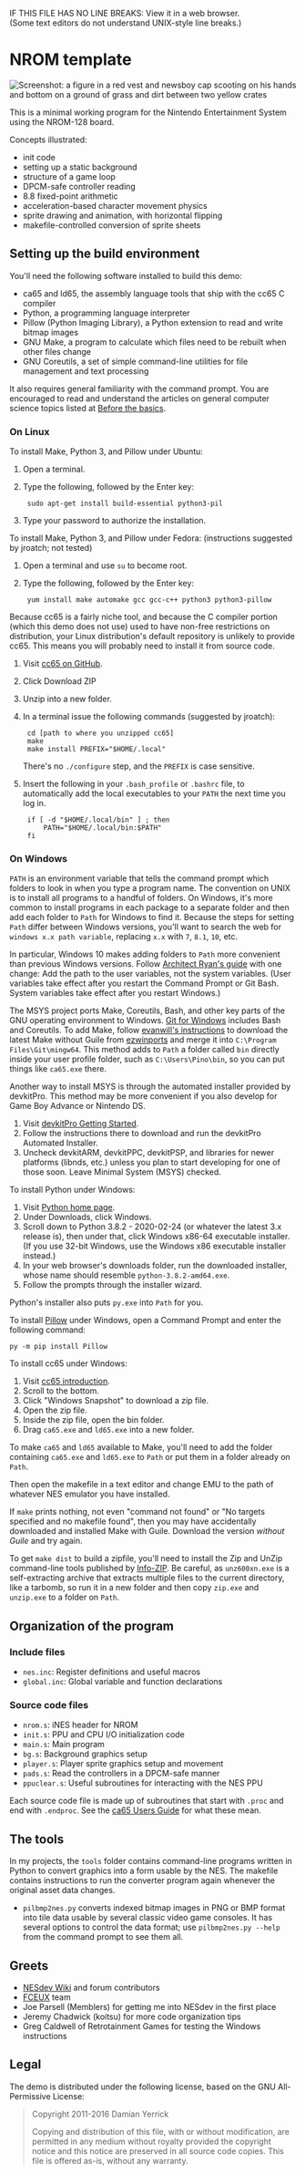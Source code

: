 IF THIS FILE HAS NO LINE BREAKS:  View it in a web browser.  
(Some text editors do not understand UNIX-style line breaks.)

NROM template
=============

![Screenshot: a figure in a red vest and newsboy cap scooting on his hands and bottom on a ground of grass and dirt between two yellow crates](docs/screenshot.png)

This is a minimal working program for the Nintendo Entertainment
System using the NROM-128 board.

Concepts illustrated:

* init code
* setting up a static background
* structure of a game loop
* DPCM-safe controller reading
* 8.8 fixed-point arithmetic
* acceleration-based character movement physics
* sprite drawing and animation, with horizontal flipping
* makefile-controlled conversion of sprite sheets

Setting up the build environment
--------------------------------
You'll need the following software installed to build this demo:

* ca65 and ld65, the assembly language tools that ship
  with the cc65 C compiler
* Python, a programming language interpreter
* Pillow (Python Imaging Library), a Python extension to read and
  write bitmap images
* GNU Make, a program to calculate which files need to be
  rebuilt when other files change
* GNU Coreutils, a set of simple command-line utilities for
  file management and text processing

It also requires general familiarity with the command prompt.
You are encouraged to read and understand the articles on general
computer science topics listed at [Before the basics].

[Before the basics]: http://wiki.nesdev.com/w/index.php/Before_the_basics

### On Linux

To install Make, Python 3, and Pillow under Ubuntu:

1. Open a terminal.
2. Type the following, followed by the Enter key:

        sudo apt-get install build-essential python3-pil

3. Type your password to authorize the installation.

To install Make, Python 3, and Pillow under Fedora:
(instructions suggested by jroatch; not tested)

1. Open a terminal and use `su` to become root.
2. Type the following, followed by the Enter key:

        yum install make automake gcc gcc-c++ python3 python3-pillow

Because cc65 is a fairly niche tool, and because the C compiler
portion (which this demo does not use) used to have non-free
restrictions on distribution, your Linux distribution's default
repository is unlikely to provide cc65.  This means you will
probably need to install it from source code.

1. Visit [cc65 on GitHub].
2. Click Download ZIP
3. Unzip into a new folder.
4. In a terminal issue the following commands (suggested by jroatch):

        cd [path to where you unzipped cc65]
        make
        make install PREFIX="$HOME/.local"

   There's no `./configure` step, and the `PREFIX` is case sensitive.

5. Insert the following in your `.bash_profile` or `.bashrc` file,
   to automatically add the local executables to your `PATH` the next
   time you log in.
   
        if [ -d "$HOME/.local/bin" ] ; then
            PATH="$HOME/.local/bin:$PATH"
        fi

[cc65 on GitHub]: https://github.com/cc65/cc65

### On Windows

`PATH` is an environment variable that tells the command prompt which
folders to look in when you type a program name.  The convention on
UNIX is to install all programs to a handful of folders.  On Windows,
it's more common to install programs in each package to a separate
folder and then add each folder to `Path` for Windows to find it.
Because the steps for setting `Path` differ between Windows versions,
you'll want to search the web for `windows x.x path variable`,
replacing `x.x` with `7`, `8.1`, `10`, etc.

In particular, Windows 10 makes adding folders to `Path`
more convenient than previous Windows versions.  Follow
[Architect Ryan's guide] with one change:  Add the path to the user
variables, not the system variables.  (User variables take effect
after you restart the Command Prompt or Git Bash.  System variables
take effect after you restart Windows.)

The MSYS project ports Make, Coreutils, Bash, and other key parts of
the GNU operating environment to Windows.  [Git for Windows] includes
Bash and Coreutils.  To add Make, follow [evanwill's instructions] to
download the latest Make without Guile from [ezwinports] and merge
it into `C:\Program Files\Git\mingw64`.  This method adds to `Path`
a folder called `bin` directly inside your user profile folder, such
as `C:\Users\Pino\bin`, so you can put things like `ca65.exe` there.

Another way to install MSYS is through the automated installer
provided by devkitPro.  This method may be more convenient if you
also develop for Game Boy Advance or Nintendo DS.

1. Visit [devkitPro Getting Started].
2. Follow the instructions there to download and run the
   devkitPro Automated Installer.
3. Uncheck devkitARM, devkitPPC, devkitPSP, and libraries for newer
   platforms (libnds, etc.) unless you plan to start developing for
   one of those soon.  Leave Minimal System (MSYS) checked.

To install Python under Windows:

1. Visit [Python home page].
2. Under Downloads, click Windows.
3. Scroll down to Python 3.8.2 - 2020-02-24 (or whatever the latest
   3.x release is), then under that, click Windows x86-64 executable
   installer.  (If you use 32-bit Windows, use the Windows x86
   executable installer instead.)
4. In your web browser's downloads folder, run the downloaded
   installer, whose name should resemble `python-3.8.2-amd64.exe`.
5. Follow the prompts through the installer wizard.

Python's installer also puts `py.exe` into `Path` for you.

To install [Pillow] under Windows, open a Command Prompt and enter
the following command:

    py -m pip install Pillow

To install cc65 under Windows:

1. Visit [cc65 introduction].
2. Scroll to the bottom.
3. Click "Windows Snapshot" to download a zip file.
4. Open the zip file.
5. Inside the zip file, open the bin folder.
6. Drag `ca65.exe` and `ld65.exe` into a new folder.

To make `ca65` and `ld65` available to Make, you'll need to add the
folder containing `ca65.exe` and `ld65.exe` to `Path` or put them in
a folder already on `Path`.

Then open the makefile in a text editor and change EMU to the path
of whatever NES emulator you have installed.

If `make` prints nothing, not even "command not found" or "No targets
specified and no makefile found", then you may have accidentally
downloaded and installed Make with Guile.  Download the version
_without Guile_ and try again.

To get `make dist` to build a zipfile, you'll need to install the Zip
and UnZip command-line tools published by [Info-ZIP].  Be careful, as
`unz600xn.exe` is a self-extracting archive that extracts multiple
files to the current directory, like a tarbomb, so run it in a new
folder and then copy `zip.exe` and `unzip.exe` to a folder on `Path`.

[Architect Ryan's guide]: https://www.architectryan.com/2018/03/17/add-to-the-path-on-windows-10/
[Git for Windows]: https://git-scm.com/download/win
[evanwill's instructions]: https://gist.github.com/evanwill/0207876c3243bbb6863e65ec5dc3f058
[ezwinports]: https://sourceforge.net/projects/ezwinports/files/
[devkitPro Getting Started]: http://devkitpro.org/wiki/Getting_Started
[Python home page]: https://www.python.org/
[Pillow]: https://pypi.python.org/pypi/Pillow
[cc65 introduction]: http://cc65.github.io/cc65/
[Info-ZIP]: ftp://ftp.info-zip.org/pub/infozip/win32/

Organization of the program
---------------------------

### Include files

* `nes.inc`: Register definitions and useful macros
* `global.inc`: Global variable and function declarations

### Source code files

* `nrom.s`: iNES header for NROM
* `init.s`: PPU and CPU I/O initialization code
* `main.s`: Main program
* `bg.s`: Background graphics setup
* `player.s`: Player sprite graphics setup and movement
* `pads.s`: Read the controllers in a DPCM-safe manner
* `ppuclear.s`: Useful subroutines for interacting with the NES PPU

Each source code file is made up of subroutines that start with
`.proc` and end with `.endproc`.  See the [ca65 Users Guide] for
what these mean.

[ca65 Users Guide]: http://cc65.github.io/doc/ca65.html

The tools
---------
In my projects, the `tools` folder contains command-line programs
written in Python to convert graphics into a form usable by the NES.
The makefile contains instructions to run the converter program again
whenever the original asset data changes.

* `pilbmp2nes.py` converts indexed bitmap images in PNG or BMP
  format into tile data usable by several classic video game
  consoles.  It has several options to control the data format; use
  `pilbmp2nes.py --help` from the command prompt to see them all.

Greets
------

* [NESdev Wiki] and forum contributors
* [FCEUX] team
* Joe Parsell (Memblers) for getting me into NESdev in the first place
* Jeremy Chadwick (koitsu) for more code organization tips
* Greg Caldwell of Retrotainment Games for testing the Windows
  instructions

[NESdev Wiki]: http://wiki.nesdev.com/
[FCEUX]: http://fceux.com/

Legal
-----
The demo is distributed under the following license, based on the
GNU All-Permissive License:

> Copyright 2011-2016 Damian Yerrick
> 
> Copying and distribution of this file, with or without
> modification, are permitted in any medium without royalty provided
> the copyright notice and this notice are preserved in all source
> code copies.  This file is offered as-is, without any warranty.

